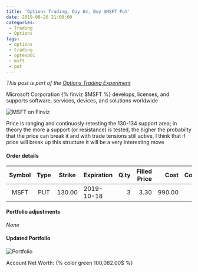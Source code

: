 ```yaml
---
title: 'Options Trading, Day 64, Buy $MSFT Put'
date: 2019-08-26 21:00:00
categories:
 - Trading
 - Options
tags:
 - options
 - trading
 - optexp01
 - msft
 - put
---
```


*This post is part of the [Options Trading Experiment](/2019/06/23/options-trading-day-0)*

Microsoft Corporation {% finviz $MSFT %} develops, licenses, and supports software, services, devices, and solutions worldwide

![MSFT on Finviz](https://finviz.com/publish/082619/MSFTc1dl1451.png)

Price is ranging and continuosly retesting the 130-134 support area; in theory the more a support (or resistance) is tested, the higher the probabilty that the price can break it and with trade tensions still active, I think that if price will break up this structure it will be a very interesting move

#### Order details

[//]: # (use https://www.tablesgenerator.com/markdown_tables for creating tables)

| Symbol | Type | Strike | Expiration | Q.ty | Filled Price |    Cost | Commissions | Status |
|:------:|:----:|:------:|------------|-----:|-------------:|--------:|------------:|--------|
|  MSFT  | PUT  | 130.00 | 2019-10-18 |   3  |         3.30 |  990.00 |           3 | Filled |

#### Portfolio adjustments

*None*

#### Updated Portfolio

![Portfolio](https://i.imgur.com/PzzemmM.png)

Account Net Worth: {% color green 100,082.00$ %}
